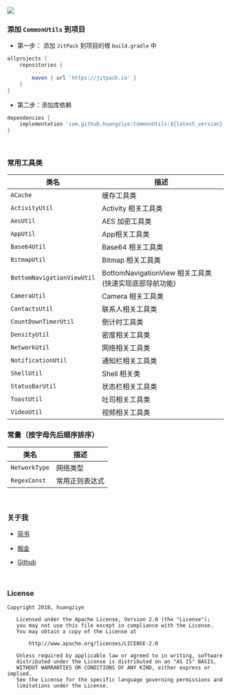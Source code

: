 [![](https://jitpack.io/v/huangziye/CommonUtils.svg)](https://jitpack.io/#huangziye/CommonUtils)

### 添加 `CommonUtils` 到项目

- 第一步： 添加 `JitPack` 到项目的根 `build.gradle` 中


```gradle
allprojects {
    repositories {
        ...
        maven { url 'https://jitpack.io' }
    }
}
```

- 第二步：添加库依赖


```gradle
dependencies {
    implementation 'com.github.huangziye:CommonUtils:${latest_version}'
}
```

<br />



### 常用工具类

| 类名 | 描述 |
| --- | --- |
| `ACache` | 缓存工具类 |
| `ActivityUtil` | Activity 相关工具类 |
| `AesUtil` | AES 加密工具类 |
| `AppUtil` | App相关工具类 |
| `Base64Util` | Base64 相关工具类 |
| `BitmapUtil` | Bitmap 相关工具类 |
| `BottomNavigationViewUtil` | BottomNavigationView 相关工具类(快速实现底部导航功能) |
| `CameraUtil` | Camera 相关工具类 |
| `ContactsUtil` | 联系人相关工具类 |
| `CountDownTimerUtil` | 倒计时工具类 |
| `DensityUtil` | 密度相关工具类 |
| `NetworkUtil` | 网络相关工具类 |
| `NotificationUtil` | 通知栏相关工具类 |
| `ShellUtil` | Shell 相关类 |
| `StatusBarUtil` | 状态栏相关工具类 |
| `ToastUtil` | 吐司相关工具类 |
| `VideoUtil` | 视频相关工具类 |









### 常量（按字母先后顺序排序）

| 类名 | 描述 |
| --- | --- |
| `NetworkType` | 网络类型 |
| `RegexConst` | 常用正则表达式 |







<br />

### 关于我


- [简书](https://user-gold-cdn.xitu.io/2018/7/26/164d5709442f7342)

- [掘金](https://juejin.im/user/5ad93382518825671547306b)

- [Github](https://github.com/huangziye)

<br />

### License

```
Copyright 2018, huangziye

   Licensed under the Apache License, Version 2.0 (the "License");
   you may not use this file except in compliance with the License.
   You may obtain a copy of the License at

       http://www.apache.org/licenses/LICENSE-2.0

   Unless required by applicable law or agreed to in writing, software
   distributed under the License is distributed on an "AS IS" BASIS,
   WITHOUT WARRANTIES OR CONDITIONS OF ANY KIND, either express or implied.
   See the License for the specific language governing permissions and
   limitations under the License.
```
